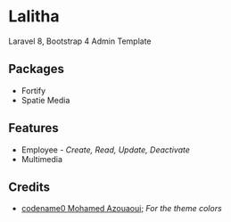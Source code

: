 # Lalitha
Laravel 8, Bootstrap 4 Admin Template

## Packages
- Fortify
- Spatie Media

## Features

- Employee - _Create, Read, Update, Deactivate_
- Multimedia

## Credits

- [codename0 Mohamed Azouaoui;](https:\\azouaui.netlify.com) _For the theme colors_